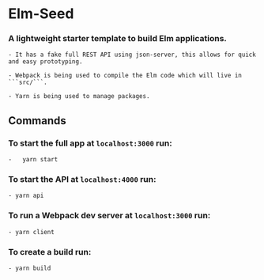 # Elm-Seed

### A lightweight starter template to build Elm applications.

	- It has a fake full REST API using json-server, this allows for quick and easy prototyping. 

	- Webpack is being used to compile the Elm code which will live in ```src/```.
	
	- Yarn is being used to manage packages.


## Commands

### To start the full app at ```localhost:3000``` run:

	-	yarn start

### To start the API at ```localhost:4000``` run:

	- yarn api

### To run a Webpack dev server at ```localhost:3000``` run:

	- yarn client

### To create a build run:

	- yarn build